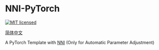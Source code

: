 # NNI-PyTorch

[![MIT licensed](https://img.shields.io/badge/license-MIT-brightgreen.svg)](LICENSE)

[简体中文](README_zh_CN.md)

A PyTorch Template with [NNI](https://github.com/microsoft/nni) (Only for Automatic Parameter Adjustment)


